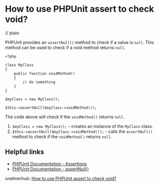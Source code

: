 # How to use PHPUnit assert to check void?
// plain

PHPUnit provides an `assertNull()` method to check if a value is `null`. This method can be used to check if a void method returns `null`.

```
<?php

class MyClass
{
    public function voidMethod()
    {
        // do something
    }
}

$myClass = new MyClass();

$this->assertNull($myClass->voidMethod());
```

The code above will check if the `voidMethod()` returns `null`.

1. `$myClass = new MyClass();` - creates an instance of the `MyClass` class.
2. `$this->assertNull($myClass->voidMethod());` - calls the `assertNull()` method to check if the `voidMethod()` returns `null`.

## Helpful links

- [PHPUnit Documentation - Assertions](https://phpunit.readthedocs.io/en/9.2/assertions.html)
- [PHPUnit Documentation - assertNull()](https://phpunit.readthedocs.io/en/9.2/assertions.html#assertnull)

onelinerhub: [How to use PHPUnit assert to check void?](https://onelinerhub.com/phpunit/how-to-use-phpunit-assert-to-check-void)